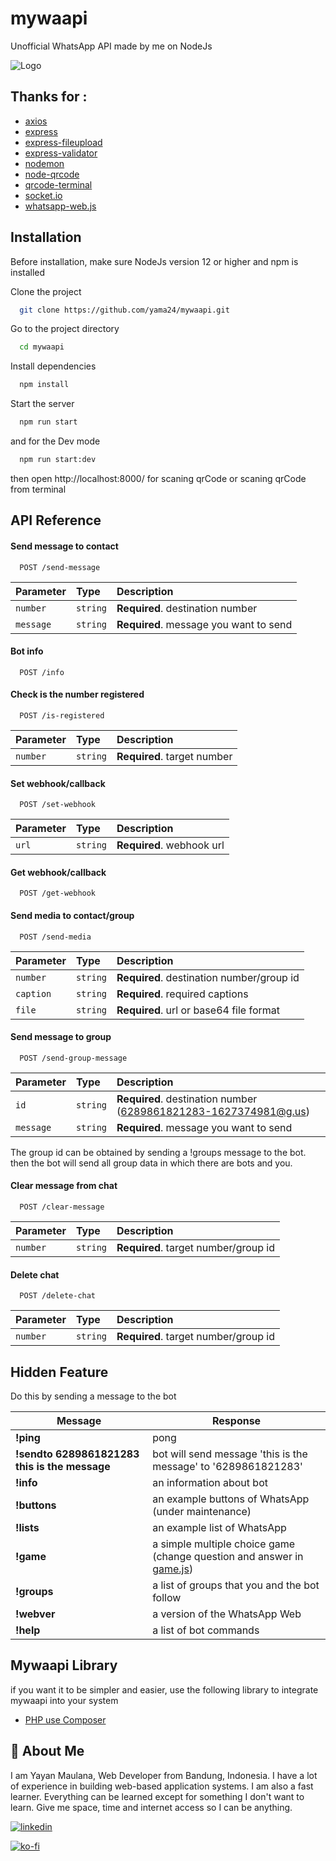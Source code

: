 # mywaapi
Unofficial WhatsApp API made by me on NodeJs

![Logo](https://static.whatsapp.net/rsrc.php/v3/yO/r/FsWUqRoOsPu.png)

## Thanks for :
 - [axios](https://github.com/axios/axios)
 - [express](https://github.com/expressjs/express)
 - [express-fileupload](https://github.com/richardgirges/express-fileupload)
 - [express-validator](https://github.com/express-validator/express-validator)
 - [nodemon](https://github.com/remy/nodemon)
 - [node-qrcode](https://github.com/soldair/node-qrcode)
 - [qrcode-terminal](https://github.com/gtanner/qrcode-terminal)
 - [socket.io](https://github.com/socketio/socket.io)
 - [whatsapp-web.js](https://github.com/pedroslopez/whatsapp-web.js/)


## Installation

Before installation, make sure NodeJs version 12 or higher and npm is installed

Clone the project

```bash
  git clone https://github.com/yama24/mywaapi.git
```

Go to the project directory

```bash
  cd mywaapi
```

Install dependencies

```bash
  npm install
```

Start the server

```bash
  npm run start
```

and for the Dev mode

```bash
  npm run start:dev
```

then open http://localhost:8000/ for scaning qrCode or scaning qrCode from terminal


## API Reference

#### Send message to contact

```http
  POST /send-message
```

| Parameter | Type     | Description                |
| :-------- | :------- | :------------------------- |
| `number` | `string` | **Required**. destination number |
| `message` | `string` | **Required**. message you want to send |

#### Bot info

```http
  POST /info
```

#### Check is the number registered

```http
  POST /is-registered
```

| Parameter | Type     | Description                |
| :-------- | :------- | :------------------------- |
| `number` | `string` | **Required**. target number |

#### Set webhook/callback

```http
  POST /set-webhook
```

| Parameter | Type     | Description                |
| :-------- | :------- | :------------------------- |
| `url` | `string` | **Required**. webhook url |

#### Get webhook/callback

```http
  POST /get-webhook
```

#### Send media to contact/group

```http
  POST /send-media
```

| Parameter | Type     | Description                |
| :-------- | :------- | :------------------------- |
| `number` | `string` | **Required**. destination number/group id |
| `caption` | `string` | **Required**. required captions |
| `file` | `string` | **Required**. url or base64 file format |

#### Send message to group

```http
  POST /send-group-message
```

| Parameter | Type     | Description                |
| :-------- | :------- | :------------------------- |
| `id` | `string` | **Required**. destination number (6289861821283-1627374981@g.us) |
| `message` | `string` | **Required**. message you want to send |

The group id can be obtained by sending a !groups message to the bot. then the bot will send all group data in which there are bots and you.

#### Clear message from chat

```http
  POST /clear-message
```

| Parameter | Type     | Description                |
| :-------- | :------- | :------------------------- |
| `number` | `string` | **Required**. target number/group id |

#### Delete chat

```http
  POST /delete-chat
```

| Parameter | Type     | Description                |
| :-------- | :------- | :------------------------- |
| `number` | `string` | **Required**. target number/group id |


## Hidden Feature

Do this by sending a message to the bot

| Message             | Response                                                                |
| ----------------- | ------------------------------------------------------------------ |
| **!ping** | pong |
| **!sendto 6289861821283 this is the message** | bot will send message 'this is the message' to '6289861821283' |
| **!info** | an information about bot |
| **!buttons** | an example buttons of WhatsApp (under maintenance) |
| **!lists** | an example list of WhatsApp |
| **!game** | a simple multiple choice game (change question and answer in [game.js](https://github.com/yama24/mywaapi/blob/view/game.js)) |
| **!groups** | a list of groups that you and the bot follow |
| **!webver** | a version of the WhatsApp Web |
| **!help** | a list of bot commands |


## Mywaapi Library
if you want it to be simpler and easier, use the following library to integrate mywaapi into your system
 - [PHP use Composer](https://packagist.org/packages/yama/mywaapi-php-lib)


## 🚀 About Me
I am Yayan Maulana, Web Developer from Bandung, Indonesia. I have a lot of experience in building web-based application systems. I am also a fast learner. Everything can be learned except for something I don't want to learn. Give me space, time and internet access so I can be anything.


[![linkedin](https://img.shields.io/badge/linkedin-0A66C2?style=for-the-badge&logo=linkedin&logoColor=white)](https://www.linkedin.com/in/yayan-maulana-836883212/)

[![ko-fi](https://ko-fi.com/img/githubbutton_sm.svg)](https://ko-fi.com/abuyama)
